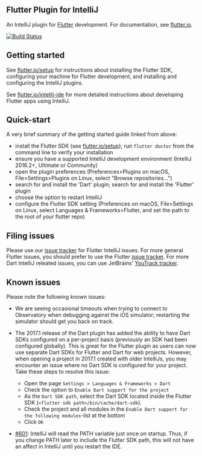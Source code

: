 ## Flutter Plugin for IntelliJ

An IntelliJ plugin for [Flutter](https://flutter.io/) development. For documentation, see [flutter.io](https://flutter.io/intellij-ide/).

[![Build Status](https://travis-ci.org/flutter/flutter-intellij.svg)](https://travis-ci.org/flutter/flutter-intellij)

## Getting started

See [flutter.io/setup](https://flutter.io/setup/) for instructions about installing the Flutter SDK, configuring your machine for Flutter development, and installing and configuring the IntelliJ plugins.

See [flutter.io/intellij-ide](https://flutter.io/intellij-ide/) for more detailed instructions about developing Flutter apps using IntelliJ.

## Quick-start

A very brief summary of the getting started guide linked from above:

- install the Flutter SDK (see [flutter.io/setup](https://flutter.io/setup/)); run `flutter doctor` from the command line to verify your installation
- ensure you have a supported IntelliJ development environment (IntelliJ 2016.2+, Ultimate or Community)
- open the plugin preferences (Preferences>Plugins on macOS, File>Settings>Plugins on Linux, select "Browse repositories…")
- search for and install the 'Dart' plugin; search for and install the 'Flutter' plugin
- choose the option to restart IntelliJ
- configure the Flutter SDK setting (Preferences on macOS, File>Settings on Linux, select Languages & Frameworks>Flutter, and set the path to the root of your flutter repo)

## Filing issues

Please use our [issue tracker](https://github.com/flutter/flutter-intellij/issues)
for Flutter IntelliJ issues. For more general Flutter issues, you should prefer to use
the Flutter [issue tracker](https://github.com/flutter/flutter/issues). For more
Dart IntelliJ releated issues, you can use JetBrains'
[YouTrack tracker](https://youtrack.jetbrains.com/issues?q=%23Dart%20%23Unresolved%20).

## Known issues

Please note the following known issues:

* We are seeing occasional timeouts when trying to connect to Observatory when debugging against the iOS simulator; restarting the simulator should get you back on track.
* The 2017.1 release of the Dart plugin has added the ability to have Dart SDKs configured on a
  per-project basis (previously an SDK had been configured globally). This is great for the Flutter
  plugin as users can now use separate Dart SDKs for Flutter and Dart for web projects. However,
  when opening a project in 2017.1 created with older IntelliJs, you may encounter an issue where
  no Dart SDK is configured for your project. Take these steps to resolve this issue:
   * Open the page `Settings > Languages & Frameworks > Dart`
   * Check the option to `Enable Dart support for the project`
   * As the `Dart SDK path`, select the Dart SDK located inside the Flutter SDK (`<flutter sdk path>/bin/cache/dart-sdk`).
   * Check the project and all modules in the `Enable Dart support for the following modules`-list at the bottom
   * Click `OK`

* [#601](https://github.com/flutter/flutter-intellij/issues/601): IntelliJ will read the PATH
  variable just once on startup. Thus, if you change PATH later to include the Flutter SDK path,
  this will not have an affect in IntelliJ until you restart the IDE.
